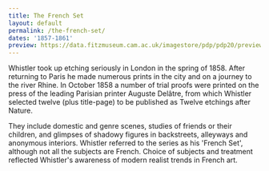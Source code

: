 ```yaml
---
title: The French Set
layout: default
permalink: /the-french-set/
dates: '1857-1861'
preview: https://data.fitzmuseum.cam.ac.uk/imagestore/pdp/pdp20/preview_P_273_1954.jpg
---
```


Whistler took up etching seriously in London in the spring of 1858. After returning to Paris he made numerous prints in the city and on a journey to the river Rhine. In October 1858 a number of trial proofs were printed on the press of the leading Parisian printer Auguste Delâtre, from which Whistler selected twelve (plus title-page) to be published as Twelve etchings after Nature.

They include domestic and genre scenes, studies of friends or their children, and glimpses of shadowy figures in backstreets, alleyways and anonymous interiors. Whistler referred to the series as his 'French Set', although not all the subjects are French. Choice of subjects and treatment reflected Whistler's awareness of modern realist trends in French art.

